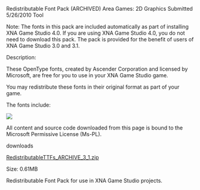Redistributable Font Pack (ARCHIVED)
Area
Games: 2D Graphics
Submitted
5/26/2010
Tool

Note: The fonts in this pack are included automatically as part of installing XNA Game Studio 4.0. If you are using XNA Game Studio 4.0, you do not need to download this pack. The pack is provided for the benefit of users of XNA Game Studio 3.0 and 3.1.

Description:

These OpenType fonts, created by Ascender Corporation and licensed by Microsoft, are free for you to use in your XNA Game Studio game.

You may redistribute these fonts in their original format as part of your game.

The fonts include:

![](https://github.com/DDReaper/XNAGameStudio/blob/master/Images/redistfonts.png)



All content and source code downloaded from this page is bound to the Microsoft Permissive License (Ms-PL).

downloads

[RedistributableTTFs_ARCHIVE_3_1.zip](https://github.com/DDReaper/XNAGameStudio/blob/master/Samples/RedistributableTTFs_ARCHIVE_3_1.zip?raw=true)

Size: 0.61MB

Redistributable Font Pack for use in XNA Game Studio projects. 